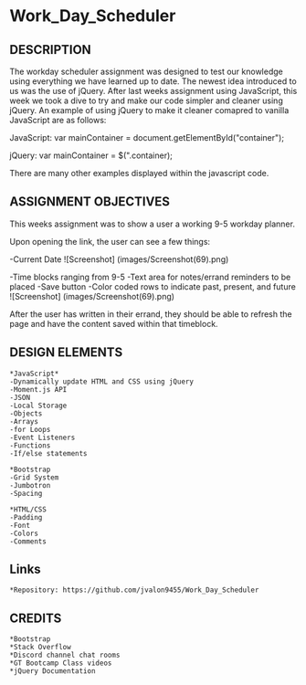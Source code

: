 # Work_Day_Scheduler

## DESCRIPTION

The workday scheduler assignment was designed to test our knowledge using everything we have learned up to date. The newest idea introduced to us was the use of jQuery. After last weeks assignment using JavaScript, this week we took a dive to try and make our code simpler and cleaner using jQuery. 
An example of using jQuery to make it cleaner comapred to vanilla JavaScript are as follows:

JavaScript:
var mainContainer = document.getElementById("container");

jQuery:
var mainContainer = $(".container);

There are many other examples displayed within the javascript code.

## ASSIGNMENT OBJECTIVES

This weeks assignment was to show a user a working 9-5 workday planner.

Upon opening the link, the user can see a few things:

-Current Date
![Screenshot] (images/Screenshot(69).png)

-Time blocks ranging from 9-5
-Text area for notes/errand reminders to be placed
-Save button
-Color coded rows to indicate past, present, and future
![Screenshot] (images/Screenshot(69).png)

After the user has written in their errand, they should be able to refresh the page and have the content saved within that timeblock.

## DESIGN ELEMENTS
    *JavaScript*
    -Dynamically update HTML and CSS using jQuery
    -Moment.js API
    -JSON
    -Local Storage
    -Objects
    -Arrays
    -for Loops
    -Event Listeners
    -Functions
    -If/else statements

    *Bootstrap
    -Grid System
    -Jumbotron
    -Spacing

    *HTML/CSS
    -Padding
    -Font
    -Colors
    -Comments

## Links
    *Repository: https://github.com/jvalon9455/Work_Day_Scheduler
    
## CREDITS
    *Bootstrap
    *Stack Overflow
    *Discord channel chat rooms
    *GT Bootcamp Class videos
    *jQuery Documentation
    